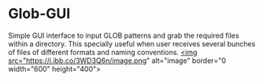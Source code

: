 # Glob-GUI
Simple GUI interface to input GLOB patterns and grab the required files within a directory. This specially useful when user receives several bunches of files of different formats and naming conventions.
<a href="https://ibb.co/DkxJTcZ"><img src="https://i.ibb.co/3WD3Q6n/image.png" alt="image" border="0 width="600" height="400"></a>
